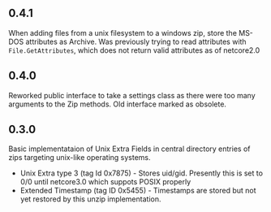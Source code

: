 ## 0.4.1

When adding files from a unix filesystem to a windows zip, store the MS-DOS attributes as Archive. 
Was previously trying to read attributes with `File.GetAttributes`, which does not return valid attributes as of netcore2.0

## 0.4.0

Reworked public interface to take a settings class as there were too many arguments to the Zip methods. Old interface marked as obsolete.

## 0.3.0

Basic implementataion of Unix Extra Fields in central directory entries of zips targeting unix-like operating systems.

* Unix Extra type 3 (tag Id 0x7875) - Stores uid/gid. Presently this is set to 0/0 until netcore3.0 which suppots POSIX properly
* Extended Timestamp (tag ID 0x5455) - Timestamps are stored but not yet restored by this unzip implementation.
